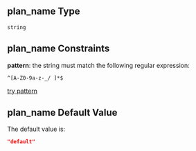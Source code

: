 ## plan\_name Type

`string`

## plan\_name Constraints

**pattern**: the string must match the following regular expression:&#x20;

```regexp
^[A-Z0-9a-z-_/ ]*$
```

[try pattern](https://regexr.com/?expression=%5E%5BA-Z0-9a-z-_%2F%20%5D*%24 "try regular expression with regexr.com")

## plan\_name Default Value

The default value is:

```json
"default"
```
